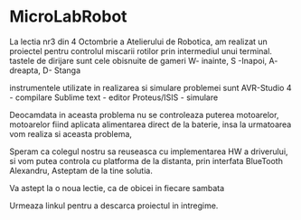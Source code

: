 MicroLabRobot
=============


La lectia nr3 din 4 Octombrie a Atelierului de Robotica,
am realizat un proiectel pentru controlul miscarii rotilor prin intermediul unui terminal. tastele de dirijare sunt cele obisnuite de gameri 
W- inainte, S -Inapoi, A- dreapta, D- Stanga

instrumentele utilizate in realizarea si simulare problemei sunt
AVR-Studio 4 - compilare
Sublime text - editor
Proteus/ISIS - simulare

Deocamdata in aceasta problema nu se controleaza puterea motoarelor, motoarelor fiind aplicata alimentarea direct de la baterie, insa la urmatoarea vom realiza si aceasta problema,

Speram ca colegul nostru sa reuseasca cu implementarea HW a driverului,
si vom putea controla cu platforma de la distanta, prin interfata BlueTooth
Alexandru, Asteptam de la tine solutia.

Va astept la o noua lectie, ca de obicei in fiecare sambata

Urmeaza linkul pentru a descarca proiectul in intregime.
